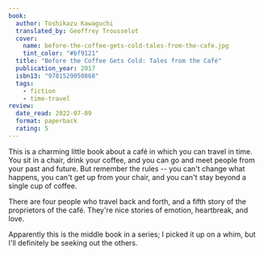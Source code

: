 ```yaml
---
book:
  author: Toshikazu Kawaguchi
  translated_by: Geoffrey Trousselot
  cover:
    name: before-the-coffee-gets-cold-tales-from-the-cafe.jpg
    tint_color: "#bf9121"
  title: "Before the Coffee Gets Cold: Tales from the Café"
  publication_year: 2017
  isbn13: "9781529050868"
  tags:
    - fiction
    - time-travel
review:
  date_read: 2022-07-09
  format: paperback
  rating: 5
---
```


This is a charming little book about a café in which you can travel in time.
You sit in a chair, drink your coffee, and you can go and meet people from your past and future.
But remember the rules -- you can't change what happens, you can't get up from your chair, and you can't stay beyond a single cup of coffee.

There are four people who travel back and forth, and a fifth story of the proprietors of the café.
They're nice stories of emotion, heartbreak, and love.

Apparently this is the middle book in a series; I picked it up on a whim, but I'll definitely be seeking out the others.
